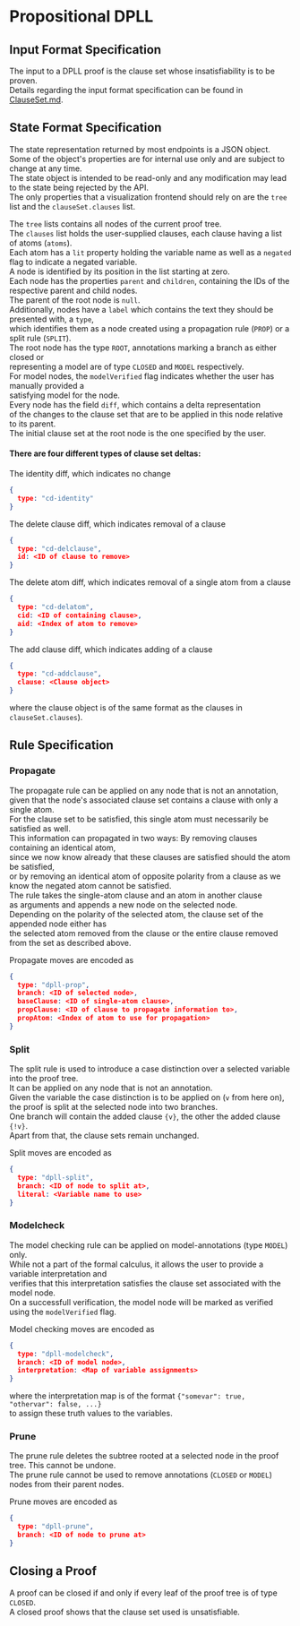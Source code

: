 # Propositional DPLL

## Input Format Specification

The input to a DPLL proof is the clause set whose insatisfiability is to be proven.  
Details regarding the input format specification can be found in [ClauseSet.md](./ClauseSet.md).  

## State Format Specification

The state representation returned by most endpoints is a JSON object.  
Some of the object's properties are for internal use only and are subject to change at any time.   
The state object is intended to be read-only and any modification may lead to the state being rejected by the API.   
The only properties that a visualization frontend should rely on are the `tree` list and the `clauseSet.clauses` list.  

The `tree` lists contains all nodes of the current proof tree.   
The `clauses` list holds the user-supplied clauses, each clause having a list of atoms (`atoms`).  
Each atom has a `lit` property holding the variable name as well as a `negated` flag to indicate a negated variable.  
A node is identified by its position in the list starting at zero.  
Each node has the properties `parent` and `children`, containing the IDs of the respective parent and child nodes.  
The parent of the root node is `null`.  
Additionally, nodes have a `label` which contains the text they should be presented with, a `type`,  
which identifies them as a node created using a propagation rule (`PROP`) or a split rule (`SPLIT`).  
The root node has the type `ROOT`, annotations marking a branch as either closed or  
representing a model are of type `CLOSED` and `MODEL` respectively.  
For model nodes, the `modelVerified` flag indicates whether the user has manually provided a  
satisfying model for the node.  
Every node has the field `diff`, which contains a delta representation   
of the changes to the clause set that are to be applied in this node relative to its parent.  
The initial clause set at the root node is the one specified by the user.  

#### There are four different types of clause set deltas: 

The identity diff, which indicates no change 
```json
{
  type: "cd-identity"
} 
```

The delete clause diff, which indicates removal of a clause 
```json
{
  type: "cd-delclause", 
  id: <ID of clause to remove>
} 
```

The delete atom diff, which indicates removal of a single atom from a clause 
```json
{
  type: "cd-delatom", 
  cid: <ID of containing clause>, 
  aid: <Index of atom to remove>
} 
```

The add clause diff, which indicates adding of a clause 
```json
{
  type: "cd-addclause", 
  clause: <Clause object>
}
```
where the clause object is of the same format as the clauses in `clauseSet.clauses`). 

## Rule Specification

### Propagate

The propagate rule can be applied on any node that is not an annotation,  
given that the node's associated clause set contains a clause with only a single atom.  
For the clause set to be satisfied, this single atom must necessarily be satisfied as well.  
This information can propagated in two ways: By removing clauses containing an identical atom,  
since we now know already that these clauses are satisfied should the atom be satisfied,  
or by removing an identical atom of opposite polarity from a clause as we know the negated atom cannot be satisfied.  
The rule takes the single-atom clause and an atom in another clause  
as arguments and appends a new node on the selected node.  
Depending on the polarity of the selected atom, the clause set of the appended node either has  
the selected atom removed from the clause or the entire clause removed from the set as described above.   

Propagate moves are encoded as 
```json
{
  type: "dpll-prop", 
  branch: <ID of selected node>, 
  baseClause: <ID of single-atom clause>, 
  propClause: <ID of clause to propagate information to>, 
  propAtom: <Index of atom to use for propagation>
}
```
### Split

The split rule is used to introduce a case distinction over a selected variable into the proof tree.  
It can be applied on any node that is not an annotation.  
Given the variable the case distinction is to be applied on (`v` from here on),  
the proof is split at the selected node into two branches.  
One branch will contain the added clause `{v}`, the other the added clause `{!v}`.  
Apart from that, the clause sets remain unchanged.    

Split moves are encoded as 
```json
{
  type: "dpll-split", 
  branch: <ID of node to split at>, 
  literal: <Variable name to use>
}
```

### Modelcheck

The model checking rule can be applied on model-annotations (type `MODEL`) only.  
While not a part of the formal calculus, it allows the user to provide a variable interpretation and  
verifies that this interpretation satisfies the clause set associated with the model node.  
On a successfull verification, the model node will be marked as verified using the `modelVerified` flag.   

Model checking moves are encoded as 
```json
{
  type: "dpll-modelcheck", 
  branch: <ID of model node>, 
  interpretation: <Map of variable assignments>
}
```
where the interpretation map is of the format `{"somevar": true, "othervar": false, ...}`   
to assign these truth values to the variables.

### Prune

The prune rule deletes the subtree rooted at a selected node in the proof tree. This cannot be undone.  
The prune rule cannot be used to remove annotations (`CLOSED` or `MODEL`) nodes from their parent nodes.  

Prune moves are encoded as 
```json
{
  type: "dpll-prune", 
  branch: <ID of node to prune at>
}
```

## Closing a Proof

A proof can be closed if and only if every leaf of the proof tree is of type `CLOSED`.  
A closed proof shows that the clause set used is unsatisfiable.
